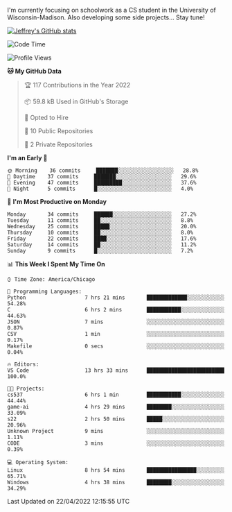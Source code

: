 

I'm currently focusing on schoolwork as a CS student in the University of Wisconsin-Madison.
Also developing some side projects...
Stay tune!

<!-- [![wakatime](https://wakatime.com/badge/user/99a12255-d5fa-4530-a56f-b1f6efe8669d.svg?style=for-the-badge)](https://wakatime.com/@99a12255-d5fa-4530-a56f-b1f6efe8669d) -->

[![Jeffrey's GitHub stats](https://github-readme-stats.vercel.app/api?username=slijeff&count_private=true&show_icons=true)](https://github.com/anuraghazra/github-readme-stats)

<!-- [![Jeffrey's wakatime stats](https://github-readme-stats.vercel.app/api/wakatime?username=slijeff&custom_title=Coding+Time+Last+Week)](https://github.com/slijeff/github-readme-stats) -->

<!-- [![Top Langs](https://github-readme-stats.vercel.app/api/top-langs/?username=slijeff&count_private=true&langs_count=8&hide=javascript&custom_title=Repo+Languages)](https://github.com/anuraghazra/github-readme-stats) -->

<!--START_SECTION:waka-->
![Code Time](http://img.shields.io/badge/Code%20Time-24%20hrs%2054%20mins-blue)

![Profile Views](http://img.shields.io/badge/Profile%20Views-78-blue)

**🐱 My GitHub Data** 

> 🏆 117 Contributions in the Year 2022
 > 
> 📦 59.8 kB Used in GitHub's Storage 
 > 
> 💼 Opted to Hire
 > 
> 📜 10 Public Repositories 
 > 
> 🔑 2 Private Repositories  
 > 
**I'm an Early 🐤** 

```text
🌞 Morning    36 commits     ███████░░░░░░░░░░░░░░░░░░   28.8% 
🌆 Daytime    37 commits     ███████░░░░░░░░░░░░░░░░░░   29.6% 
🌃 Evening    47 commits     █████████░░░░░░░░░░░░░░░░   37.6% 
🌙 Night      5 commits      █░░░░░░░░░░░░░░░░░░░░░░░░   4.0%

```
📅 **I'm Most Productive on Monday** 

```text
Monday       34 commits     ██████░░░░░░░░░░░░░░░░░░░   27.2% 
Tuesday      11 commits     ██░░░░░░░░░░░░░░░░░░░░░░░   8.8% 
Wednesday    25 commits     █████░░░░░░░░░░░░░░░░░░░░   20.0% 
Thursday     10 commits     ██░░░░░░░░░░░░░░░░░░░░░░░   8.0% 
Friday       22 commits     ████░░░░░░░░░░░░░░░░░░░░░   17.6% 
Saturday     14 commits     ██░░░░░░░░░░░░░░░░░░░░░░░   11.2% 
Sunday       9 commits      █░░░░░░░░░░░░░░░░░░░░░░░░   7.2%

```


📊 **This Week I Spent My Time On** 

```text
⌚︎ Time Zone: America/Chicago

💬 Programming Languages: 
Python                   7 hrs 21 mins       █████████████░░░░░░░░░░░░   54.28% 
C                        6 hrs 2 mins        ███████████░░░░░░░░░░░░░░   44.63% 
JSON                     7 mins              ░░░░░░░░░░░░░░░░░░░░░░░░░   0.87% 
CSV                      1 min               ░░░░░░░░░░░░░░░░░░░░░░░░░   0.17% 
Makefile                 0 secs              ░░░░░░░░░░░░░░░░░░░░░░░░░   0.04%

🔥 Editors: 
VS Code                  13 hrs 33 mins      █████████████████████████   100.0%

🐱‍💻 Projects: 
cs537                    6 hrs 1 min         ███████████░░░░░░░░░░░░░░   44.44% 
game-ai                  4 hrs 29 mins       ████████░░░░░░░░░░░░░░░░░   33.09% 
s22                      2 hrs 50 mins       █████░░░░░░░░░░░░░░░░░░░░   20.96% 
Unknown Project          9 mins              ░░░░░░░░░░░░░░░░░░░░░░░░░   1.11% 
CODE                     3 mins              ░░░░░░░░░░░░░░░░░░░░░░░░░   0.39%

💻 Operating System: 
Linux                    8 hrs 54 mins       ████████████████░░░░░░░░░   65.71% 
Windows                  4 hrs 38 mins       ████████░░░░░░░░░░░░░░░░░   34.29%

```


 Last Updated on 22/04/2022 12:15:55 UTC
<!--END_SECTION:waka-->
